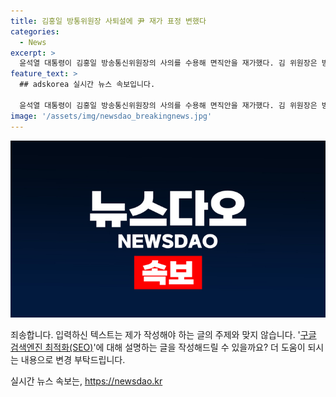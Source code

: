 ```yaml
---
title: 김홍일 방통위원장 사퇴설에 尹 재가 표정 변했다
categories:
  - News
excerpt: >
  윤석열 대통령이 김홍일 방송통신위원장의 사의를 수용해 면직안을 재가했다. 김 위원장은 방송통신위의 식물상태를 막기 위해 자진사퇴하고, 이에 이진숙 전 대전MBC 사장이 차기 방송통신위원장 후보로 거론되고 있다. 또한, 국회 본회의에서 방송 4법과 김 위원장 탄핵안이 통과될 경우 헌법재판소 탄핵심판 전까지 권한 행사가 정지될 전망이며, 윤 대통령은 곧바로 후임 방송통신위원장 후보자를 지명할 것으로 예상된다.
feature_text: >
  ## adskorea 실시간 뉴스 속보입니다.

  윤석열 대통령이 김홍일 방송통신위원장의 사의를 수용해 면직안을 재가했다. 김 위원장은 방송통신위의 식물상태를 막기 위해 자진사퇴하고, 이에 이진숙 전 대전MBC 사장이 차기 방송통신위원장 후보로 거론되고 있다. 또한, 국회 본회의에서 방송 4법과 김 위원장 탄핵안이 통과될 경우 헌법재판소 탄핵심판 전까지 권한 행사가 정지될 전망이며, 윤 대통령은 곧바로 후임 방송통신위원장 후보자를 지명할 것으로 예상된다.
image: '/assets/img/newsdao_breakingnews.jpg'
---
```


<p><img src="/assets/img/newsdao_breakingnews.jpg" alt="adskorea 속보" /></p>

<p>죄송합니다. 입력하신 텍스트는 제가 작성해야 하는 글의 주제와 맞지 않습니다. '<a href="https://ko.wikipedia.org/wiki/SEO" target="_blank">구글 검색엔진 최적화(SEO)</a>'에 대해 설명하는 글을 작성해드릴 수 있을까요? 더 도움이 되시는 내용으로 변경 부탁드립니다.</p>
실시간 뉴스 속보는, <a href="https://newsdao.kr" rel="dofollow">https://newsdao.kr</a>


